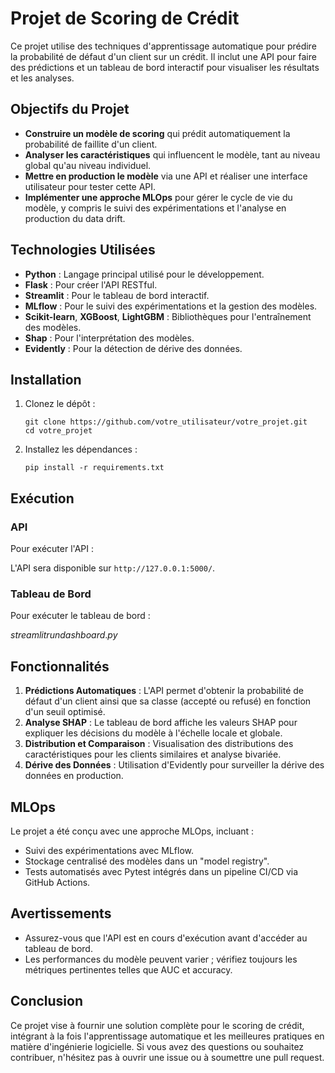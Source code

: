 # Projet de Scoring de Crédit

Ce projet utilise des techniques d'apprentissage automatique pour prédire la probabilité de défaut d'un client sur un crédit. Il inclut une API pour faire des prédictions et un tableau de bord interactif pour visualiser les résultats et les analyses.

## Objectifs du Projet

- **Construire un modèle de scoring** qui prédit automatiquement la probabilité de faillite d'un client.
- **Analyser les caractéristiques** qui influencent le modèle, tant au niveau global qu'au niveau individuel.
- **Mettre en production le modèle** via une API et réaliser une interface utilisateur pour tester cette API.
- **Implémenter une approche MLOps** pour gérer le cycle de vie du modèle, y compris le suivi des expérimentations et l'analyse en production du data drift.

## Technologies Utilisées

- **Python** : Langage principal utilisé pour le développement.
- **Flask** : Pour créer l'API RESTful.
- **Streamlit** : Pour le tableau de bord interactif.
- **MLflow** : Pour le suivi des expérimentations et la gestion des modèles.
- **Scikit-learn**, **XGBoost**, **LightGBM** : Bibliothèques pour l'entraînement des modèles.
- **Shap** : Pour l'interprétation des modèles.
- **Evidently** : Pour la détection de dérive des données.

## Installation

1. Clonez le dépôt :
    ```
    git clone https://github.com/votre_utilisateur/votre_projet.git
    cd votre_projet
    ```

2. Installez les dépendances :
    ```
    pip install -r requirements.txt
    ```

## Exécution

### API

Pour exécuter l'API :

L'API sera disponible sur `http://127.0.0.1:5000/`.

### Tableau de Bord

Pour exécuter le tableau de bord :

$streamlit run dashboard.py$



## Fonctionnalités

1. **Prédictions Automatiques** : L'API permet d'obtenir la probabilité de défaut d'un client ainsi que sa classe (accepté ou refusé) en fonction d'un seuil optimisé.
2. **Analyse SHAP** : Le tableau de bord affiche les valeurs SHAP pour expliquer les décisions du modèle à l'échelle locale et globale.
3. **Distribution et Comparaison** : Visualisation des distributions des caractéristiques pour les clients similaires et analyse bivariée.
4. **Dérive des Données** : Utilisation d'Evidently pour surveiller la dérive des données en production.

## MLOps

Le projet a été conçu avec une approche MLOps, incluant :

- Suivi des expérimentations avec MLflow.
- Stockage centralisé des modèles dans un "model registry".
- Tests automatisés avec Pytest intégrés dans un pipeline CI/CD via GitHub Actions.

## Avertissements

- Assurez-vous que l'API est en cours d'exécution avant d'accéder au tableau de bord.
- Les performances du modèle peuvent varier ; vérifiez toujours les métriques pertinentes telles que AUC et accuracy.

## Conclusion

Ce projet vise à fournir une solution complète pour le scoring de crédit, intégrant à la fois l'apprentissage automatique et les meilleures pratiques en matière d'ingénierie logicielle. Si vous avez des questions ou souhaitez contribuer, n'hésitez pas à ouvrir une issue ou à soumettre une pull request.
